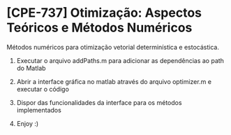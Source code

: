 # [CPE-737] Otimização: Aspectos Teóricos e Métodos Numéricos
Métodos numéricos para otimização vetorial determinística e estocástica.

1) Executar o arquivo addPaths.m para adicionar as dependências ao path do Matlab

2) Abrir a interface gráfica no matlab através do arquivo optimizer.m e executar o código

3) Dispor das funcionalidades da interface para os métodos implementados

4) Enjoy :)
